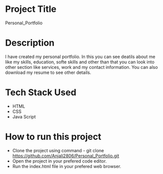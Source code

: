 # Project Title
Personal_Portfolio

# Description
I have created my personal portfolio. In this you can see deatils about me like my skills, education, softe skills  and other than that you can look into other section like services, work and my contact information. You can also download my resume to see other details.

# Tech Stack Used
* HTML
* CSS
* Java Script
  
# How to run this project

* Clone the project using command - git clone https://github.com/Anjali2806/Personal_Portfolio.git
* Open the project in your prefered code editor.
* Run the index.html file in your prefered web browser.
